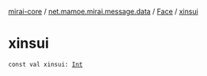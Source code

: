 [mirai-core](../../index.md) / [net.mamoe.mirai.message.data](../index.md) / [Face](index.md) / [xinsui](./xinsui.md)

# xinsui

`const val xinsui: `[`Int`](https://kotlinlang.org/api/latest/jvm/stdlib/kotlin/-int/index.html)